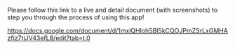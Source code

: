 Please follow this link to a live and detail document (with screenshots) 
to step you through the process of using this app!

https://docs.google.com/document/d/1mxlQHIoh5BI5kCQOJPmZSrLxGMHAzfiz7tjJV43efL8/edit?tab=t.0

